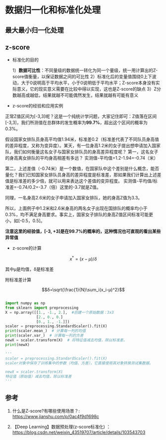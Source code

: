 # 数据归一化和标准化处理


## 最大最小归一化处理


## z-score


* 标准化的目的
  
  1）**数据可比性**：不同量级的数据统一转化为同一个量级，统一用计算出的Z-score值衡量，以保证数据之间的可比性
  2）标准化后的变量值围绕0上下波动，大于0说明高于平均水平，小于0说明低于平均水平；Z-score本身没有实际意义，它的现实意义需要在比较中得以实现，这也是Z-score的缺点
  3）Z分数越高或越低，结果就越不可能偶然发生，结果就越有可能有意义

* z-score的经验和应用实例

正常Z值区间为[-3,3]呢？这是一个纯统计学问题，大家记住即可：Z值落在区间[-3,3]，我们所测值在总群体的发生概率为**99.7%**，超出这个区间的概率为0.3%。

假设国家女排队员身高平均值1.94米，标准差0.2（标准差代表了不同队员身高值的差异程度，又称为变异度）。某天，有一位身高1.2米的女子提出想申请加入国家队，我们如何衡量这名女子与国家女排队员的身高差异程度呢？
第一，这名女子的身高离女排队的平均身高相差有多远？
实测值-平均值=1.2-1.94=-0.74（米）

第二，上述差值（-0.74米）是一个数值，在国家队中这个差别是什么概念，能否量化？我们已知国家女排队员身高的差异程度是标准差，那如果我们计算出上述差值是标准差的多少倍，就可以用来表达这个差值的变异程度。
实测值-平均值/标准差=-0.74/0.2=-3.7（倍）这里的-3.7就是Z值。

同理，一名身高2.6米的女子申请加入国家女排队，她的身高Z值为3.3。

所以，上面例子中1.2米和2.6米身高的两名女子出现在国排队的概率均小于0.3%，均不满足身高要求。事实上，国家女子排队的身高Z值区间标准可能更小，如[-0.5，0.5]。

**注意这里的经验值，[-3, +3]是在99.7%的概率的，这种情况也可直观的看出某些异常值**


* z-score的计算

$$x^* = (x-μ)/δ$$

其中μ是均值，δ是标准差

附标准差计算

$$δ=\sqrt{\frac{1}{N}\sum_i(x_i-μ)^2}$$


``` python 

import numpy as np
from sklearn import preprocessing
X = np.array([[1., -1., 2.],  #创建一个原始数据：3x3
              [2., 0., 0.]
              [0., 1., -1.]])
scaler = preprocessing.StandardScaler().fit(X)
print(scaler.mean_)  # 计算每一列的均值
print(scaler.var_)  # 计算每一列的方差
newX = scaler.transform(X)  # 将特征值减去均值，除以标准差。
print(newX)

'''
scaler = preprocessing.StandardScaler().fit(X)
scaler对象中保存了训练集中的参数（均值、方差），它直接使用其对象转换测试集数据。

newX = scaler.transform(X)
特征值（原始值）减去均值，除以标准差
'''

```


## 参考

1. 什么是Z-score?有哪些使用场景？: 
https://www.jianshu.com/p/0ac4f9d1698c

2. 【Deep Learning】数据预处理(z-score标准化) ： https://blog.csdn.net/weixin_43519707/article/details/103543703



